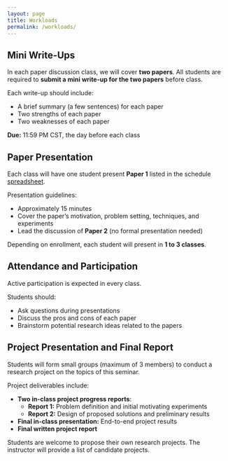 ```yaml
---
layout: page
title: Workloads 
permalink: /workloads/
---
```

## Mini Write-Ups

In each paper discussion class, we will cover **two papers**. All students are required to **submit a mini write-up for the two papers** before class. 

Each write-up should include:
- A brief summary (a few sentences) for each paper
- Two strengths of each paper
- Two weaknesses of each paper

**Due:** 11:59 PM CST, the day before each class

## Paper Presentation

Each class will have one student present **Paper 1** listed in the schedule [spreadsheet](https://docs.google.com/spreadsheets/d/1GklDVTCe9WZI8UkwKx166tXlksK2JlaoV9ptMMmxRyo/edit?usp=sharing).

Presentation guidelines:
- Approximately 15 minutes
- Cover the paper’s motivation, problem setting, techniques, and experiments
- Lead the discussion of **Paper 2** (no formal presentation needed)

Depending on enrollment, each student will present in **1 to 3 classes**.

## Attendance and Participation

Active participation is expected in every class.

Students should:
- Ask questions during presentations
- Discuss the pros and cons of each paper
- Brainstorm potential research ideas related to the papers

## Project Presentation and Final Report

Students will form small groups (maximum of 3 members) to conduct a research project on the topics of this seminar.

Project deliverables include:
- **Two in-class project progress reports**:
  - **Report 1:** Problem definition and initial motivating experiments
  - **Report 2:** Design of proposed solutions and preliminary results
- **Final in-class presentation:** End-to-end project results
- **Final written project report**

Students are welcome to propose their own research projects. The instructor will provide a list of candidate projects.
